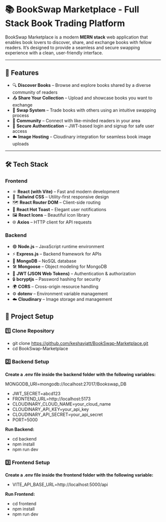 # 📚 BookSwap Marketplace - Full Stack Book Trading Platform

BookSwap Marketplace is a modern **MERN stack** web application that enables book lovers to discover, share, and exchange books with fellow readers. It’s designed to provide a seamless and secure swapping experience with a clean, user-friendly interface.

---

## 🚀 Features

- 🔍 **Discover Books** – Browse and explore books shared by a diverse community of readers  
- 📤 **Share Your Collection** – Upload and showcase books you want to exchange  
- 🔄 **Swap System** – Trade books with others using an intuitive swapping process  
- 👥 **Community** – Connect with like-minded readers in your area  
- 🔐 **Secure Authentication** – JWT-based login and signup for safe user access  
- ☁️ **Image Hosting** – Cloudinary integration for seamless book image uploads  

---

## 🛠️ Tech Stack

### **Frontend**
- ⚛️ **React (with Vite)** – Fast and modern development  
- 🎨 **Tailwind CSS** – Utility-first responsive design  
- 🗺️ **React Router DOM** – Client-side routing  
- 🔔 **React Hot Toast** – Elegant user notifications  
- 🖼️ **React Icons** – Beautiful icon library  
- 🌐 **Axios** – HTTP client for API requests  

### **Backend**
- 🟢 **Node.js** – JavaScript runtime environment  
- ⚡ **Express.js** – Backend framework for APIs  
- 🍃 **MongoDB** – NoSQL database  
- 🛠️ **Mongoose** – Object modeling for MongoDB  
- 🔑 **JWT (JSON Web Tokens)** – Authentication & authorization  
- 🔒 **bcryptjs** – Password hashing for security  
- 🌍 **CORS** – Cross-origin resource handling  
- ⚙️ **dotenv** – Environment variable management  
- ☁️ **Cloudinary** – Image storage and management 

## 📂 Project Setup

### 1️⃣ Clone Repository

- git clone https://github.com/keshavjatt/BookSwap-Marketplace.git
- cd BookSwap-Marketplace

### 2️⃣ Backend Setup
**Create a .env file inside the backend folder with the following variables:**

MONGODB_URI=mongodb://localhost:27017/Bookswap_DB
- JWT_SECRET=abcd123
- FRONTEND_URL=http://localhost:5173
- CLOUDINARY_CLOUD_NAME=your_cloud_name
- CLOUDINARY_API_KEY=your_api_key
- CLOUDINARY_API_SECRET=your_api_secret
- PORT=5000

**Run Backend:**
- cd backend
- npm install
- npm run dev


### 3️⃣ Frontend Setup
**Create a .env file inside the frontend folder with the following variable:**

- VITE_API_BASE_URL=http://localhost:5000/api

**Run Frontend:**
- cd frontend
- npm install
- npm run dev

